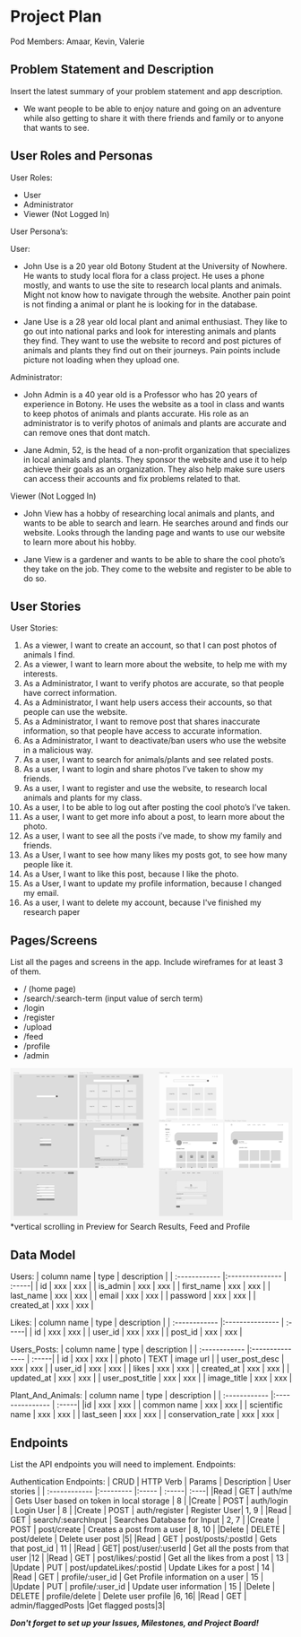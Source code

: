 # Project Plan

Pod Members: Amaar, Kevin, Valerie

## Problem Statement and Description

Insert the latest summary of your problem statement and app description.
- We want people to be able to enjoy nature and going on an adventure while also getting to share it with there friends and family or to anyone that wants to see. 

## User Roles and Personas

User Roles:
- User 
- Administrator
- Viewer (Not Logged In)


User Persona’s: 

User: 
- John Use is a 20 year old Botony Student at the University of Nowhere. He wants to study local flora for a class project. He uses a phone mostly, and wants to use the site to research local plants and animals. Might not know how to navigate through the website. Another pain point is not finding a animal or plant he is looking for in the database. 

- Jane Use is a 28 year old local plant and animal enthusiast. They like to go out into national parks and look for interesting animals and plants they find. They want to use the website to record and post pictures of animals and plants they find out on their journeys. Pain points include picture not loading when they upload one. 

Administrator: 
- John Admin is a 40 year old is a Professor who has 20 years of experience in Botony. He uses the website as a tool in class and wants to keep photos of animals and plants accurate. His role as an administrator is to verify photos of animals and plants are accurate and can remove ones that dont match. 

- Jane Admin, 52, is the head of a non-profit organization that specializes in local animals and plants. They sponsor the website and use it to help achieve their goals as an organization. They also help make sure users can access their accounts and fix problems related to that. 

Viewer (Not Logged In)
- John View has a hobby of researching local animals and plants, and wants to be able to search and learn. He searches around and finds our website. Looks through the landing page and wants to use our website to learn more about his hobby.

- Jane View  is a gardener and wants to be able to share the cool photo’s they take on the job. They come to the website and register to be able to do so. 


## User Stories
User Stories:
1. As a viewer, I want to create an account, so that I can post photos of animals I find. 
2. As a viewer, I want to learn more about the website, to help me with my interests.
3. As a Administrator, I want to verify photos are accurate, so that people have correct information. 
4. As a Administrator, I want help users access their accounts, so that people can use the website.
5. As a Administrator, I want to remove post that shares inaccurate information, so that people have access to accurate information. 
6. As a Administrator, I want to deactivate/ban users who use the website in a malicious way. 
7. As a user, I want to search for animals/plants and see related posts.
8. As a user, I want to login and share photos I’ve taken to show my friends. 
9. As a user, I want to register and use the website, to research local animals and plants for my class.
10. As a user, I to be able to log out after posting the cool photo’s I’ve taken.
11. As a user, I want to get more info about a post, to learn more about the photo.
12. As a user, I want to see all the posts i’ve made, to show my family and friends. 
13. As a User, I want to see how many likes my posts got, to see how many people like it. 
14. As a User, I want to like this post, because I like the photo.
15. As a User, I want to update my profile information, because I changed my email.
16. As a user, I want to delete my account, because I've finished my research paper




## Pages/Screens

List all the pages and screens in the app. Include wireframes for at least 3 of them.

- / (home page)
- /search/:search-term (input value of serch term)
- /login
- /register
- /upload
- /feed
- /profile
- /admin

[![SF3 Wireframe](https://github.com/Planimal-Info/site-capstone/blob/main/planning/sf3-wireframes.png)](https://www.figma.com/file/vaB5YDrFhAHKKJcsnYlLOn/SF3---Capstone-Wireframe?node-id=0%3A1)
*vertical scrolling in Preview for Search Results, Feed and Profile

## Data Model

Users:
| column name	  | type  | description |
| :------------ |:--------------- | :-----|
| id | xxx | xxx |
| is_admin | xxx | xxx |
| first_name | xxx | xxx |
| last_name | xxx | xxx |
| email | xxx | xxx |
| password | xxx | xxx |
| created_at | xxx | xxx |

Likes:
| column name	  | type  | description |
| :------------ |:--------------- | :-----|
| id | xxx | xxx |
| user_id | xxx | xxx |
| post_id | xxx | xxx |

Users_Posts:
| column name	  | type  | description |
| :------------ |:--------------- | :-----|
| id | xxx | xxx |
| photo | TEXT | image url |
| user_post_desc | xxx | xxx |
| user_id | xxx | xxx |
| likes | xxx | xxx |
| created_at | xxx | xxx |
| updated_at | xxx | xxx |
| user_post_title | xxx | xxx |
| image_title | xxx | xxx |

Plant_And_Animals:
| column name	  | type  | description |
| :------------ |:--------------- | :-----|
|id | xxx | xxx |
| common name | xxx | xxx |
| scientific name | xxx | xxx |
| last_seen | xxx | xxx |
| conservation_rate | xxx | xxx |

## Endpoints

List the API endpoints you will need to implement.
Endpoints: 

Authentication Endpoints:
| CRUD |	HTTP Verb |	Params | Description |	User stories |
| :------------ |:--------- |:----- | :-----| :----|
|Read | GET | auth/me | Gets User based on token in local storage | 8 |
|Create | POST | auth/login | Login User | 8 |
|Create | POST | auth/register | Register User| 1, 9 |
|Read | GET | search/:searchInput | Searches Database for Input | 2, 7 | 
|Create | POST | post/create | Creates a post from a user | 8, 10 |
|Delete | DELETE | post/delete | Delete user post |5|
|Read | GET | post/posts/:postId | Gets that post_id  | 11 | 
|Read | GET| post/user/:userId | Get all the posts from that user |12 | 
|Read | GET | post/likes/:postid | Get all the likes from a post | 13 |
|Update | PUT | post/updateLikes/:postid | Update Likes for a post | 14 |
|Read | GET | profile/:user_id | Get Profile information on a user | 15 |
|Update | PUT | profile/:user_id | Update user information | 15 |
|Delete | DELETE | profile/delete | Delete user profile |6, 16|
|Read | GET | admin/flaggedPosts |Get flagged posts|3|


***Don't forget to set up your Issues, Milestones, and Project Board!***
